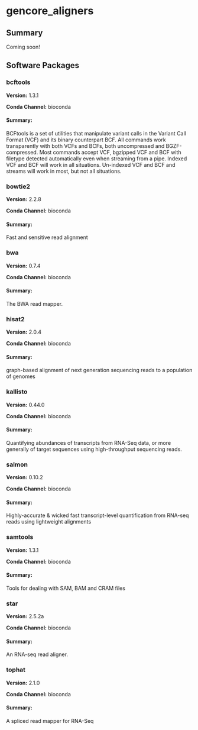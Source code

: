 # gencore_aligners
## Summary

Coming soon!

## Software Packages

### bcftools
**Version:** 1.3.1

**Conda Channel:** bioconda

#### Summary:
BCFtools is a set of utilities that manipulate variant calls in the Variant Call Format (VCF) and its binary counterpart BCF. All commands work transparently with both VCFs and BCFs, both uncompressed and BGZF-compressed.  Most commands accept VCF, bgzipped VCF and BCF with filetype detected automatically even when streaming from a pipe. Indexed VCF and BCF will work in all situations. Un-indexed VCF and BCF and streams will work in most, but not all situations.



### bowtie2
**Version:** 2.2.8

**Conda Channel:** bioconda

#### Summary:
Fast and sensitive read alignment



### bwa
**Version:** 0.7.4

**Conda Channel:** bioconda

#### Summary:
The BWA read mapper.



### hisat2
**Version:** 2.0.4

**Conda Channel:** bioconda

#### Summary:
graph-based alignment of next generation sequencing reads to a population of genomes



### kallisto
**Version:** 0.44.0

**Conda Channel:** bioconda

#### Summary:
Quantifying abundances of transcripts from RNA-Seq data, or more generally of target sequences using high-throughput sequencing reads.



### salmon
**Version:** 0.10.2

**Conda Channel:** bioconda

#### Summary:
Highly-accurate & wicked fast transcript-level quantification from RNA-seq reads using lightweight alignments



### samtools
**Version:** 1.3.1

**Conda Channel:** bioconda

#### Summary:
Tools for dealing with SAM, BAM and CRAM files



### star
**Version:** 2.5.2a

**Conda Channel:** bioconda

#### Summary:
An RNA-seq read aligner.



### tophat
**Version:** 2.1.0

**Conda Channel:** bioconda

#### Summary:
A spliced read mapper for RNA-Seq




